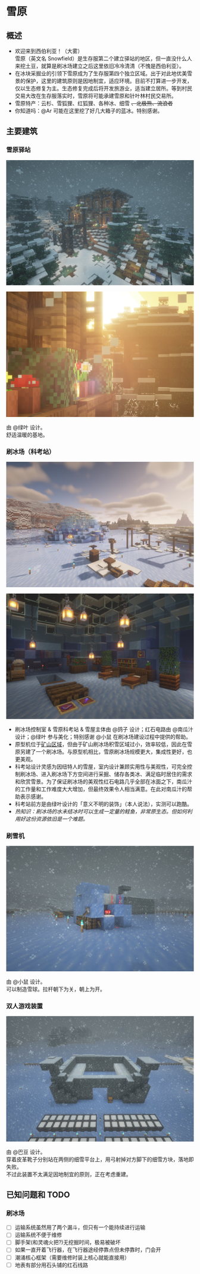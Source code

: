 # 雪原

## 概述

- 欢迎来到西伯利亚！（大雾）  
  雪原（英文名 Snowfield）是生存服第二个建立驿站的地区，但一直没什么人来挖土豆，就算是刷冰场建立之后这里依旧冷冷清清（不愧是西伯利亚）。
- 在冰块采掘业的引领下雪原成为了生存服第四个独立区域。出于对此地优美雪景的保护，这里的建筑原则是因地制宜，适应环境。目前不打算进一步开发，仅以生态修复为主。生态修复完成后将开发旅游业，适当建立居所。等到村民交易大改在生存服落实时，雪原将可能承建雪原和针叶林村民交易所。
- 雪原特产：云杉、雪狐狸、红狐狸、各种冰、细雪 ~~、北极熊、流浪者~~
- 你知道吗：@Ar 可能在这里挖了好几大箱子的蓝冰。特别感谢。

## 主要建筑

### 雪原驿站

![驿站](../../assets/SurvivalIII/snowfield/post1.jpg)

![驿站一角](../../assets/SurvivalIII/snowfield/post2.jpg)

由 @绿叶 设计。  
舒适温暖的基地。

### 刷冰场（科考站）

![刷冰场外部](../../assets/SurvivalIII/snowfield/ice1.jpg)

![刷冰场内部](../../assets/SurvivalIII/snowfield/ice2.jpg)

- 刷冰场控制室 & 雪原科考站 & 雪屋主体由 @鸽子 设计；红石电路由 @南瓜汁 设计；@绿叶 参与美化；特别感谢 @小鼠 在刷冰场建设过程中提供的帮助。
- 原型机位于[矿山区域](diggings.md)，但由于矿山刷冰场积雪区域过小，效率较低，因此在雪原另建了一个刷冰场。与原型机相比，雪原刷冰场规模更大，集成性更好，也更美观。
- 科考站设计灵感为因纽特人的雪屋，室内设计兼顾实用性与美观性，可完全控制刷冰场、进入刷冰场下方空间进行采掘、储存各类冰、满足临时居住的需求和欣赏雪景。为了保证刷冰场的美观性红石电路几乎全部在冰面之下，南瓜汁的工作量和工作难度大大增加，但最终效果令人相当满意。在此对南瓜汁的帮助表示感谢。
- 科考站前方是由绿叶设计的「意义不明的装饰」（本人说法），实测可以跑酷。
- *热知识：刷冰场的水未结冰时可以生成一定量的鲑鱼，非常原生态。但如何利用好这份资源依旧是一个难题。*

### 刷雪机

![刷雪机](../../assets/SurvivalIII/snowfield/snow.jpg)

由 @小鼠 设计。  
可以制造雪球。拉杆朝下为关，朝上为开。

### 双人游戏装置

![双人游戏装置](../../assets/SurvivalIII/snowfield/couple_game.jpg)

由 @巴豆 设计。  
穿着皮革靴子分别站在两侧的细雪平台上，用弓射掉对方脚下的细雪方块，落地即失败。  
不过此装置不太满足因地制宜的原则，正在考虑重建。

## 已知问题和 TODO

### 刷冰场

- [ ] 运输系统虽然用了两个漏斗，但只有一个能持续进行运输
- [ ] 运输系统不便于维修
- [ ] 脚手架(和灵魂火把?)无挖掘时间，极易被破坏
- [ ] 如果一直开着飞行器，在飞行器途经停靠点但未停靠时，门会开
- [ ] 潮涌核心框架（需要维修时装上核心就能直接用）
- [ ] 地表有部分用石头铺的红石线路

